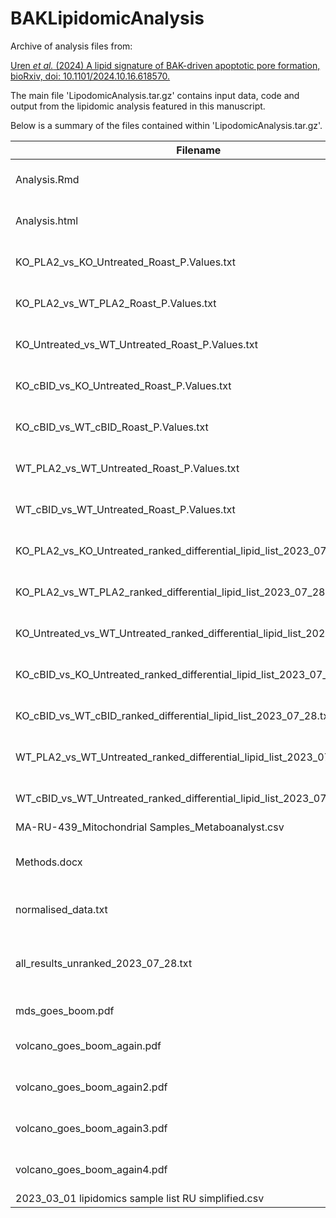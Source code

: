 # BAKLipidomicAnalysis

Archive of analysis files from:

[Uren *et al.* (2024) A lipid signature of BAK-driven apoptotic pore formation, bioRxiv, doi: 10.1101/2024.10.16.618570.](https://doi.org/10.1101/2024.10.16.618570)

The main file 'LipodomicAnalysis.tar.gz' contains input data, code and output from the lipidomic analysis featured in this manuscript.

Below is a summary of the files contained within 'LipodomicAnalysis.tar.gz'.

| Filename    | Description |
| ----------  | ----------- |
| Analysis.Rmd | Rmarkdown of analysis code |
| Analysis.html | Compiled analysis report |
| KO_PLA2_vs_KO_Untreated_Roast_P.Values.txt | Roast enrichment test results |
| KO_PLA2_vs_WT_PLA2_Roast_P.Values.txt | Roast enrichment test results |
| KO_Untreated_vs_WT_Untreated_Roast_P.Values.txt | Roast enrichment test results |
| KO_cBID_vs_KO_Untreated_Roast_P.Values.txt |  Roast enrichment test results |
| KO_cBID_vs_WT_cBID_Roast_P.Values.txt |  Roast enrichment test results |
| WT_PLA2_vs_WT_Untreated_Roast_P.Values.txt | Roast enrichment test results |
| WT_cBID_vs_WT_Untreated_Roast_P.Values.txt |  Roast enrichment test results |
| KO_PLA2_vs_KO_Untreated_ranked_differential_lipid_list_2023_07_28.txt |  Differential Lipid list (ranked) |
| KO_PLA2_vs_WT_PLA2_ranked_differential_lipid_list_2023_07_28.txt |  Differential Lipid list (ranked) |
| KO_Untreated_vs_WT_Untreated_ranked_differential_lipid_list_2023_07_28.txt |  Differential Lipid list (ranked) |
| KO_cBID_vs_KO_Untreated_ranked_differential_lipid_list_2023_07_28.txt |  Differential Lipid list (ranked) |
| KO_cBID_vs_WT_cBID_ranked_differential_lipid_list_2023_07_28.txt |  Differential Lipid list (ranked) |
| WT_PLA2_vs_WT_Untreated_ranked_differential_lipid_list_2023_07_28.txt |  Differential Lipid list (ranked) |
| WT_cBID_vs_WT_Untreated_ranked_differential_lipid_list_2023_07_28.txt |  Differential Lipid list (ranked) |
| MA-RU-439_Mitochondrial Samples_Metaboanalyst.csv |  Input data |
| Methods.docx |  Methods statment for manuscript |
| normalised_data.txt | Quantile normalized data |
| all_results_unranked_2023_07_28.txt |  Differential Lipid results (all contrasts, unranked) |
| mds_goes_boom.pdf | MDS plot (Figure S2) |
| volcano_goes_boom_again.pdf | Volcano plot (Figure 4A) |
| volcano_goes_boom_again2.pdf | Volcano plot (Figure 4B) |
| volcano_goes_boom_again3.pdf | Volcano plot (Figure S4A) |
| volcano_goes_boom_again4.pdf | Volcano plot (Figure S4B) |
| 2023_03_01 lipidomics sample list RU simplified.csv | Input data |
